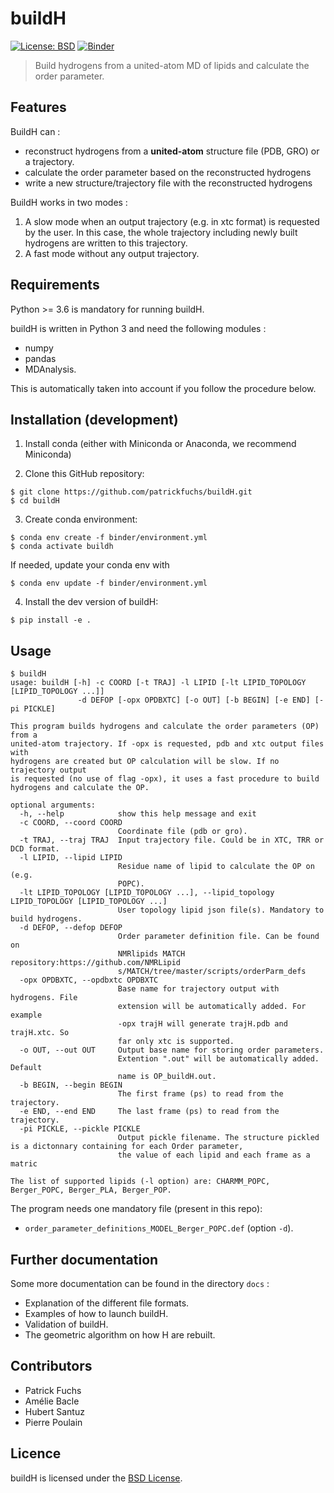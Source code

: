 # buildH

[![License: BSD](https://img.shields.io/badge/License-BSD-blue.svg)](https://opensource.org/licenses/BSD-3-Clause)
[![Binder](https://mybinder.org/badge_logo.svg)](https://mybinder.org/v2/gh/patrickfuchs/buildH/master?urlpath=lab)

> Build hydrogens from a united-atom MD of lipids and calculate the order parameter.

## Features

BuildH can :
  - reconstruct hydrogens from a **united-atom** structure file (PDB, GRO) or a trajectory.
  - calculate the order parameter based on the reconstructed hydrogens
  - write a new structure/trajectory file with the reconstructed hydrogens


BuildH works in two modes :
  1.  A slow mode when an output trajectory (e.g. in xtc format) is requested by
     the user. In this case, the whole trajectory including newly built
     hydrogens are written to this trajectory.
  2. A fast mode without any output trajectory.


## Requirements

Python >= 3.6 is mandatory for running buildH.

buildH is written in Python 3 and need the following modules :
  - numpy
  - pandas
  - MDAnalysis.

This is automatically taken into account if you follow the procedure below.

## Installation (development)

1. Install conda (either with Miniconda or Anaconda, we recommend Miniconda)

2. Clone this GitHub repository:
```
$ git clone https://github.com/patrickfuchs/buildH.git
$ cd buildH
```

3. Create conda environment:
```
$ conda env create -f binder/environment.yml
$ conda activate buildh
```

If needed, update your conda env with
```
$ conda env update -f binder/environment.yml
```

4. Install the dev version of buildH:
```
$ pip install -e .
```


## Usage

```
$ buildH
usage: buildH [-h] -c COORD [-t TRAJ] -l LIPID [-lt LIPID_TOPOLOGY [LIPID_TOPOLOGY ...]]
               -d DEFOP [-opx OPDBXTC] [-o OUT] [-b BEGIN] [-e END] [-pi PICKLE]

This program builds hydrogens and calculate the order parameters (OP) from a
united-atom trajectory. If -opx is requested, pdb and xtc output files with
hydrogens are created but OP calculation will be slow. If no trajectory output
is requested (no use of flag -opx), it uses a fast procedure to build
hydrogens and calculate the OP.

optional arguments:
  -h, --help            show this help message and exit
  -c COORD, --coord COORD
                        Coordinate file (pdb or gro).
  -t TRAJ, --traj TRAJ  Input trajectory file. Could be in XTC, TRR or DCD format.
  -l LIPID, --lipid LIPID
                        Residue name of lipid to calculate the OP on (e.g.
                        POPC).
  -lt LIPID_TOPOLOGY [LIPID_TOPOLOGY ...], --lipid_topology LIPID_TOPOLOGY [LIPID_TOPOLOGY ...]
                        User topology lipid json file(s). Mandatory to build hydrogens.
  -d DEFOP, --defop DEFOP
                        Order parameter definition file. Can be found on
                        NMRlipids MATCH repository:https://github.com/NMRLipid
                        s/MATCH/tree/master/scripts/orderParm_defs
  -opx OPDBXTC, --opdbxtc OPDBXTC
                        Base name for trajectory output with hydrogens. File
                        extension will be automatically added. For example
                        -opx trajH will generate trajH.pdb and trajH.xtc. So
                        far only xtc is supported.
  -o OUT, --out OUT     Output base name for storing order parameters.
                        Extention ".out" will be automatically added. Default
                        name is OP_buildH.out.
  -b BEGIN, --begin BEGIN
                        The first frame (ps) to read from the trajectory.
  -e END, --end END     The last frame (ps) to read from the trajectory.
  -pi PICKLE, --pickle PICKLE
                        Output pickle filename. The structure pickled is a dictonnary containing for each Order parameter,
                        the value of each lipid and each frame as a matric

The list of supported lipids (-l option) are: CHARMM_POPC, Berger_POPC, Berger_PLA, Berger_POP.
```

The program needs one mandatory file (present in this repo):
- `order_parameter_definitions_MODEL_Berger_POPC.def` (option `-d`).

## Further documentation

Some more documentation can be found in the directory `docs` :

- Explanation of the different file formats.
- Examples of how to launch buildH.
- Validation of buildH.
- The geometric algorithm on how H are rebuilt.


## Contributors

  - Patrick Fuchs
  - Amélie Bacle
  - Hubert Santuz
  - Pierre Poulain


## Licence

buildH is licensed under the [BSD License](LICENSE).
